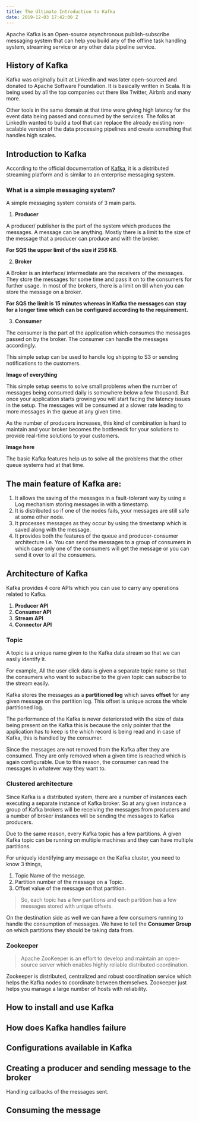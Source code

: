```yaml
---
title: The Ultimate Introduction to Kafka
date: 2019-12-03 17:42:00 Z
---
```


Apache Kafka is an Open-source asynchronous publish-subscribe messaging system that can help you build any of the offline task handling system, streaming service or any other data pipeline service.

## History of Kafka

Kafka was originally built at LinkedIn and was later open-sourced and donated to Apache Software Foundation. It is basically written in Scala. It is being used by all the top companies out there like Twitter, Airbnb and many more.

Other tools in the same domain at that time were giving high latency for the event data being passed and consumed by the services. The folks at LinkedIn wanted to build a tool that can replace the already existing non-scalable version of the data processing pipelines and create something that handles high scales.

## Introduction to Kafka

According to the official documentation of [Kafka](https://kafka.apache.org/intro), it is a distributed streaming platform and is similar to an enterprise messaging system.

### What is a simple messaging system?

A simple messaging system consists of 3 main parts.

1. **Producer**

A producer/ publisher is the part of the system which produces the messages. A message can be anything. Mostly there is a limit to the size of the message that a producer can produce and with the broker.

**For SQS the upper limit of the size if 256 KB**.

2. **Broker**

A Broker is an interface/ intermediate are the receivers of the messages. They store the messages for some time and pass it on to the consumers for further usage. In most of the brokers, there is a limit on till when you can store the message on a broker.

**For SQS the limit is 15 minutes whereas in Kafka the messages can stay for a longer time which can be configured according to the requirement.**

3. **Consumer**

The consumer is the part of the application which consumes the messages passed on by the broker. The consumer can handle the messages accordingly.

This simple setup can be used to handle log shipping to S3 or sending notifications to the customers.

**Image of everything**

This simple setup seems to solve small problems when the number of messages being consumed daily is somewhere below a few thousand. But once your application starts growing you will start facing the latency issues in the setup. The messages will be consumed at a slower rate leading to more messages in the queue at any given time.

As the number of producers increases, this kind of combination is hard to maintain and your broker becomes the bottleneck for your solutions to provide real-time solutions to your customers.

**Image here**

The basic Kafka features help us to solve all the problems that the other queue systems had at that time.

## The main feature of Kafka are:

1. It allows the saving of the messages in a fault-tolerant way by using a Log mechanism storing messages in with a timestamp.
2. It is distributed so if one of the nodes fails, your messages are still safe at some other node.
3. It processes messages as they occur by using the timestamp which is saved along with the message.
4. It provides both the features of the queue and producer-consumer architecture i.e. You can send the messages to a group of consumers in which case only one of the consumers will get the message or you can send it over to all the consumers.

## Architecture of Kafka

Kafka provides 4 core APIs which you can use to carry any operations related to Kafka.

1. **Producer API**
2. **Consumer API**
3. **Stream API**
4. **Connector API**

### Topic

A topic is a unique name given to the Kafka data stream so that we can easily identify it.

For example, All the user click data is given a separate topic name so that the consumers who want to subscribe to the given topic can subscribe to the stream easily.

Kafka stores the messages as a **partitioned log** which saves **offset** for any given message on the partition log. This offset is unique across the whole partitioned log.

The performance of the Kafka is never deteriorated with the size of data being present on the Kafka this is because the only pointer that the application has to keep is the which record is being read and in case of Kafka, this is handled by the consumer.

Since the messages are not removed from the Kafka after they are consumed. They are only removed when a given time is reached which is again configurable. Due to this reason, the consumer can read the messages in whatever way they want to.

### Clustered architecture

Since Kafka is a distributed system, there are a number of instances each executing a separate instance of Kafka broker. So at any given instance a group of Kafka brokers will be receiving the messages from producers and a number of broker instances will be sending the messages to Kafka producers.

Due to the same reason, every Kafka topic has a few partitions. A given Kafka topic can be running on multiple machines and they can have multiple partitions.

For uniquely identifying any message on the Kafka cluster, you need to know 3 things,

1. Topic Name of the message.
2. Partition number of the message on a Topic.
3. Offset value of the message on that partition.

> So, each topic has a few partitions and each partition has a few messages stored with unique offsets.

On the destination side as well we can have a few consumers running to handle the consumption of messages. We have to tell the **Consumer Group** on which partitions they should be taking data from.

### Zookeeper

> Apache ZooKeeper is an effort to develop and maintain an open-source server which enables highly reliable distributed coordination.

Zookeeper is distributed, centralized and robust coordination service which helps the Kafka nodes to coordinate between themselves. Zookeeper just helps you manage a large number of hosts with reliability.

## How to install and use Kafka

## How does Kafka handles failure

## Configurations available in Kafka

## Creating a producer and sending message to the broker

Handling callbacks of the messages sent.

## Consuming the message

